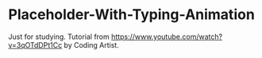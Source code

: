 # Placeholder-With-Typing-Animation

Just for studying. Tutorial from https://www.youtube.com/watch?v=3qOTdDPt1Cc by Coding Artist.
